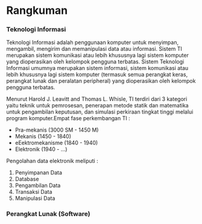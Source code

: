 # Rangkuman #

### Teknologi Informasi ###
Teknologi Informasi adalah penggunaan komputer untuk menyimpan, mengambil, mengirim dan memanipulasi data atau informasi. Sistem TI merupakan sistem komunikasi atau lebih khususnya lagi sistem komputer yang dioperasikan oleh kelompok pengguna terbatas. Sistem Teknologi Informasi umumnya merupakan sistem informasi, sistem komunikasi atau lebih khususnya lagi sistem komputer (termasuk semua perangkat keras, perangkat lunak dan peralatan peripheral) yang dioperasikan oleh kelompok pengguna terbatas.

Menurut Harold J. Leavitt and Thomas L. Whisle, TI terdiri dari 3 kategori yaitu teknik untuk pemrosesan, penerapan metode statik dan matematika untuk pengambilan keputusan, dan simulasi perkiraan tingkat tinggi melalui program komputer.Empat fase perkembangan TI : 
- Pra-mekanis (3000 SM - 1450 M)
- Mekanis (1450 - 1840)
- eEektromekanisme (1840 - 1940)
- Elektronik (1940 - ...)


Pengolahan data elektronik meliputi :
1. Penyimpanan Data
2. Database
3. Pengambilan Data
4. Transaksi Data
5. Manipulasi Data

### Perangkat Lunak (Software) ###
